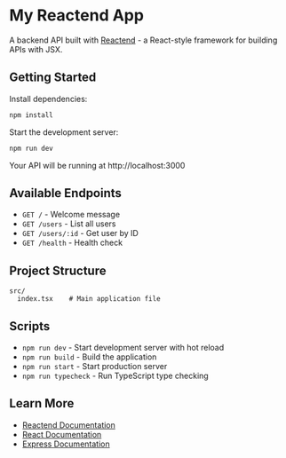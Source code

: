 # My Reactend App

A backend API built with [Reactend](https://github.com/your-username/reactend) - a React-style framework for building APIs with JSX.

## Getting Started

Install dependencies:

```bash
npm install
```

Start the development server:

```bash
npm run dev
```

Your API will be running at http://localhost:3000

## Available Endpoints

- `GET /` - Welcome message
- `GET /users` - List all users
- `GET /users/:id` - Get user by ID
- `GET /health` - Health check

## Project Structure

```
src/
  index.tsx    # Main application file
```

## Scripts

- `npm run dev` - Start development server with hot reload
- `npm run build` - Build the application
- `npm run start` - Start production server
- `npm run typecheck` - Run TypeScript type checking

## Learn More

- [Reactend Documentation](https://github.com/your-username/reactend)
- [React Documentation](https://react.dev/)
- [Express Documentation](https://expressjs.com/)
